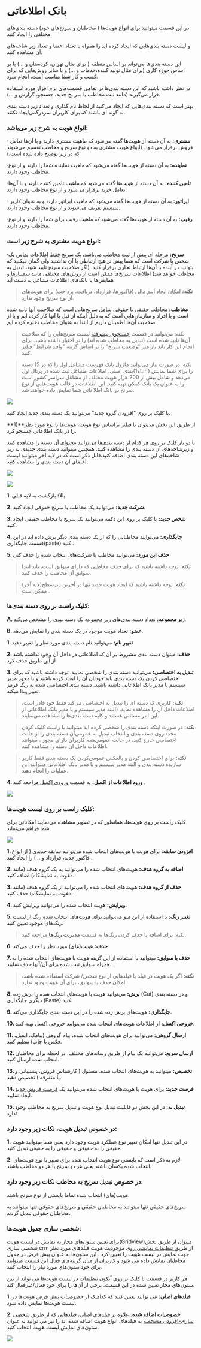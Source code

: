 # بانک اطلاعاتی

 در این قسمت میتوانید برای انواع هویت‌ها ( مخاطبان و سرنخ‌های خود) دسته بندی‌های مختلفی را ایجاد کنید.

و لیست دسته بندی‌هایی که ایجاد کرده اید را همراه با تعداد اعضا و تعداد زیر شاخه‌های آن مشاهده کنید.

این دسته بندی‌ها می‌تواند بر اساس منطقه ( برای مثال تهران، کردستان و ...) یا بر اساس حوزه کاری (برای مثال تولید کننده،خدمات و ...) و یا سایر روش‌هایی که برای کسب و کار شما مناسب است، انجام شود.

در نظر داشته باشید که این دسته بندی‌ها در تمامی ‌قسمت‌های نرم افزار مورد استفاده قرار می‌گیرند (مانند ثبت مخاطب یا سر نخ جدید، جستجو، گزارش و ...).

بهتر است که دسته بندی‌هایی که ایجاد می‌کنید از لحاظ نام گذاری و تعداد زیر دسته بندی به گونه ای باشند که برای کاربران سردرگمی‌ایجاد نکنند.

### انواع هویت به شرح زیر می‌باشد:

· **مشتری:** به آن دسته از هویت‌ها گفته می‌شود که ماهیت مشتری دارند و با آن‌ها تعامل فروش برقرار می‌شود. (انواع هویت مشتری به دو نوع سرنخ و مخاطب تقسیم می‌شوند که در زیر توضیح داده شده است.)

·**نماینده:** به آن دسته از هویت‌ها گفته می‌شود که ماهیت نماینده شما را دارند و از نوع مخاطب وجود دارند.

·**تامین کننده:** به آن دسته از هویت‌ها گفته می‌شود که ماهیت تامین کننده دارند و با آن‌ها تعامل خرید برقرار می‌شود و از نوع مخاطب وجود دارند.

· **اپراتور:** به آن دسته از هویت‌ها گفته می‌شود که ماهیت اپراتور دارند و به عنوان کاربر سیستم تعریف می‌شوند و از نوع مخاطب وجود دارند.

·**رقیب:** به آن دسته از هویت‌ها گفته می‌شود که ماهیت رقیب برای شما را دارند و از نوع مخاطب وجود دارند.

### انواع هویت مشتری به شرح زیر است:

·**سرنخ:**  مرحله ای پیش از ثبت مخاطب می‌باشد، یک سرنخ فقط اطلاعات تماس یک شخص یا شرکت است که شما پیش تر هیچ ارتباطی با آن نداشتید ولی گمان میکنید که بتوانید در آینده با آن‌ها ارتباط تجاری برقرار کنید. (اگر صلاحیت سرنخ تایید شود، تبدیل به مخاطب خواهد شد) اطلاعات سرنخ‌ها ممکن است از روش‌های مختلفی مانند سمینارها و همایش‌ها یا بانک‌های اطلاعات مشاغل به دست آید

> **نکته:** امکان ایجاد آیتم مالی (فاکتورها، قرارداد، دریافت، پرداخت) برای هویت‌های از نوع سرنخ وجود ندارد.

 **مخاطب:** مخاطب حقیقی یا حقوقی شامل سرنخ‌هایی است که صلاحیت آنها تایید شده است و یا افراد و سازمان‌هایی است که به دلیل اینکه از قبل با آنها کار کرده ایم و یا از صلاحیت آن‌ها اطمینان داریم از ابتدا به عنوان مخاطب ذخیره کرده ایم.

> نکته: می‌توانید در قسمت [جستجوی پیشرفته](https://github.com/1stco/PayamGostarDocs/blob/master/Help/Integrated-bank/Advanced-search/Advanced-search.md) لیست سرنخ‌هایی را که صلاحیت آن‌ها تایید شده است (تبدیل به مخاطب شده اند) را در اختیار داشته باشید. برای انجام این کار باید پارامتر "وضعیت سرنخ"
 را بر اساس گزینه "واجد شرایط" فیلتر کنید. 
 
> نکته: در صورت نیاز می‌توانید ماژول بانک فهرست مشاغل اول را که در 15 دسته بندی اصلی، اطلاعات مشاغل ثبت شده در پرتال اول(1st.ir ) را برای شما نمایش می‌دهد و شامل بیش از 200 هزار هویت مختلف از مشاغل سراسر کشور است را به عنوان یک بانک کمکی تهیه کنید. این اطلاعات در قالب هویت‌هایی از نوع سرنخ در بانک اطلاعاتی شما نمایش داده خواهند شد.
 
 ![](JobsForFirst.png)
 
 با کلیک بر روی "افزودن گروه جدید" می‌توانید یک دسته بندی جدید ایجاد کنید.

**1)**از طریق این بخش می‌توان  با فیلتر براساس نوع هویت، هویت‌ها با نوع مورد نظر را در بانک اطلاعاتی جستجو کرد.

 با دو بار کلیک بر روی هر کدام از دسته بندی‌ها می‌توانید محتوای آن دسته را مشاهده کنید و زیرشاخه‌های آن دسته بندی را مشاهده کنید. همچنین میتوانید دسته بندی جدیدی به زیر شاخه‌های این دسته بندی اضافه کنید.قابل ذکر است که در لایه اخر میتوانید لیست اعضای ان دسته بندی را مشاهده کنید.
 
 ![](bank1.png)
 
 ![](bank2.png)
 
**1. بالا:** بازگشت به لایه قبلی.

**2. شرکت جدید:** می‌توانید یک مخاطب یا سرنخ حقوقی ایجاد کنید.

**3. شخص  جدید:** با کلیک بر روی این دکمه می‌توانید یک سرنخ یا مخاطب حقیقی ایجاد کنید.

**4. جایگذاری:** می‌توایند مخاطبانی را که از یک دسته بندی دیگر برش داده اید در این قسمت جایگذاری(paste) کنید .

**5. حذف این مورد:** می‌توانید مخاطب یا شرکت‌های انتخاب شده را حذف کنی

> **نکته:** توجه داشته باشید که برای حذف مخاطبی که دارای سوابق است، باید ابتدا سوابق آن مخاطب را حذف کنید.

> **نکته:** توجه داشته باشید که ایجاد هویت جدید تنها در آخرین زیرسطح(لایه آخر) ممکن است .  

### کلیک راست بر روی دسته بندی‌ها:

**A. زیر مجموعه:** تعداد دسته بندی‌های زیر مجموعه بک دسته بندی را مشخص می‌کند.

**B. عضو:** تعداد هویت موجود در یک دسته بندی را نمایش می‌دهد.

**1. تغییر نام:** می‌توانید نام دسته بندی مورد نظر را تغییر دهید.

**2. حذف:**  میتوان دسته بندی مشروط بر آن که اطلاعاتی در داخل آن وجود نداشته باشد از این طریق حذف کرد

**3. تبدیل به اختصاصی:** می‌توانید دسته بندی را شخصی نمایید. توجه داشته باشید که برای اختصاصی کردن یک دسته بندی باید خودتان آن را ایجاد کرده باشید و یا مجوز مدیر سیستم یا مدیر بانک اطلاعاتی داشته باشید. دسته بندی اختصاصی شده به رنگ قرمز تغییر پیدا میکند.

> **نکته:** کاربری که دسته ای را تبدیل به اختصاصی می‌کند فقط خود قادر است، اطلاعات داخل آن را مشاهده نماید. (البته مدیر سیستم و یا مدیر بانک اطلاعاتی از این امر مستثنی هستند و کلیه دسته بندی‌ها را مشاهده می‌نمایند.

> **نکته:** در صورت اینکه دسته بندی را شخصی کرده اید میتوانید با راست کلیک کردن مجدد روی دسته بندی و انتخاب تبدیل به عمومی‌آن دسته بندی را از حالت اختصاصی خارج کنید، در حالت عمومی‌همه کاربران دارای مجوز ، میتوانند اطلاعات داخل ان دسته را مشاهده کنند.

> **نکته:** برای اختصاصی کردن و بالعکس عمومی‌کردن یک دسته بندی فقط کاربر سازنده دسته بندی و البته مدیر سیستم و یا مدیر بانک اطلاعاتی میتوانند این عملیات را انجام دهند.

**4. ورود اطلاعات از اکسل:** به قسمت[ ورودی اکسل ](https://github.com/1stco/PayamGostarDocs/blob/master/Help/Integrated-bank/Excel-input/Excel-input.md) مراجعه کنید .

![](bankk4.png)

###   کلیک راست بر روی لیست هویت‌ها:

کلیک راست بر روی هویت‌ها، همانطور که در تصویر مشاهده می‌نمایید امکاناتی برای شما فراهم می‌نماید.

![](bank5.png)

**1. افزودن سابقه:** برای هویت یا هویت‌های انتخاب شده می‌توانید سابقه جدیدی ( از انواع فاکتور جدید، قرارداد و .. ) را ایجاد کنید .

**2. اضافه به گروه هدف:**  هویت‌های انتخاب شده را می‌توانید به یک گروه هدف (مانند دعوت به نمایشگاه) اضافه کنید.

**3.  حذف از گروه هدف:**  هویت‌های انتخاب شده را می‌توانید از یک گروه هدف (مانند دعوت به نمایشگاه) حذف کنید.

**4. ویرایش:** هویت انتخاب شده را می‌توانید ویرایش کنید.

**5. تغییر رنگ:** با استفاده از این منو می‌توانید برای هویت‌های انتخاب شده رنگ از لیست رنگ‌های موجود تعیین کنید.

> نکته: برای اضافه یا حذف کردن رنگ‌ها به قسمت[ مدیریت رنگ‌ها ](https://github.com/1stco/PayamGostarDocs/blob/master/Help/Basic-Information/Color-management/Color-management.md)مراجعه کنید.


**6. حذف:** هویت(های) مورد نظر را حذف می‌کند.

**7. حذف با سوابق:** میتوانید با استفاده از این گزینه هویت یا هویت‌های انتخاب شده را به همراه سوابق ثبت شده برای آن/آنها حذف نمایید.

> **نکته:** اگر یک هویت در فیلد یا فیلد‌هایی از نوع شخص/ شرکت استفاده شده باشد، امکان حذف با سوابق، برای آن هویت وجود ندارد.


**8. برش:** می‌توانید هویت یا هویت‌های انتخاب شده را برش زده (Cut) و در دسته بندی دیگری جایگذاری (Paste) کنید.

**9. جایگذاری:** هویت‌های برش زده شده را در این دسته بندی جایگذاری می‌کند.

**10. خروجی اکسل:** از اطلاعات هویت‌های انتخاب شده می‌توانید خروجی اکسل تهیه کنید.

**11. ارسال گروهی:** می‌توانید برای هویت‌های انتخاب شده، پیام گروهی (پیامک، ایمیل، فکس یا چاپ) تنظیم کنید.

**12. ارسال سریع:** می‌توانید یک پیام از طریق رسانه‌های مختلف، در لحظه برای مخاطبان انتخاب شده ارسال کنید.

**13. تخصیص:** میتوانید به هویت‌های انتخاب شده، مسئول ( کارشناس فروش، پشتیبانی و یا متفرقه ) تخصیص دهید.

**14. فرصت جدید:** برای هویت یا هویت‌های انتخاب شده می‌توانید یک [فرصت فروش جدید ](https://github.com/1stco/PayamGostarDocs/blob/master/Help/Opportunity/NewOpportunity.md)ایجاد نمایید.

**15. تبدیل به:** در این بخش دو قابلیت تبدیل نوع هویت و تبدیل سرنخ به مخاطب وجود دارد:

### در خصوص تبدیل هویت، نکات زیر وجود دارد:

**1.**  در این تبدیل تنها امکان تغییر نوع عملکرد هویت وجود دارد یعنی شما میتوانید هویت حقیقی را به حقوقی و حقوقی را به حقیقی تبدیل کنید.

**2.** لازم به ذکر است که بایستی نوع هویت انتخاب شده برای تغییر با نوع هویت‌های انتخاب شده یکسان باشند یعنی هر دو سرنخ یا هر دو مخاطب باشند.

### در خصوص تبدیل سرنخ به مخاطب نکات زیر وجود دارد:

هویت(‌های) انتخاب شده تماما بایستی از نوع سرنخ باشند.

سرنخ‌های حقیقی تنها میتوانند به مخاطبان حقیقی و سرنخ‌های حقوقی تنها میتوانند به مخاطبان حقوقی تبدیل گردند.

### شخصی سازی جدول هویت‌ها:

برای تعیین ستون‌هاي مجاز به نمايش در لیست هویت(Gridview)میتوان از طریق بخش شخصی سازی crm از طریق[ تنظیمات نمایشی ](https://github.com/1stco/PayamGostarDocs/blob/master/Help/Settings/Personalization-crm/CustomizationCommonSettings/ItemsCommonCustomizationSettings_2.7.5.3.md)روی موجودیت هویت فیلد‌های مورد نظر جهت نمایش در لیست هویت را تعیین کرد . اين ستون‌ها به عنوان پیش فرض در جدول مخاطبان نمايش داده مي شود و کاربران از ميان گزينه‌هاي فعال اين قسمت میتوانند براي خود ستون‌هاي مورد نياز را انتخاب کنند.

هر کاربر در قسمت  با کليک بر روي آيکون تنظيمات در لیست هویت‌ها مي تواند از بين ستون‌هاي مجاز تعيين شده در اين قسمت، برخي از آن‌ها را براي خود فعال/غيرفعال کند.

**1. فيلدهاي اصلي:** مي توانيد تعيين کنيد که کداميک از خصوصيات پيش فرض هویت‌ها در ليست هویت‌ها نمايش داده شود.

**2. خصوصيات اضافه شده:** علاوه بر فيلدهاي اصلي، فيلدهايي که از طريق [شخصی سازی-افزودن مشخصه](https://github.com/1stco/PayamGostarDocs/blob/master/Help/Settings/Personalization-crm/Overview/General-information/Add-features/Add-features.md) به  فیلد‌های انواع هویت اضافه شده اند را نيز مي توانيد به عنوان ستون‌هاي نمايش لیست هویت انتخاب کنيد.


![](bank6.png)
